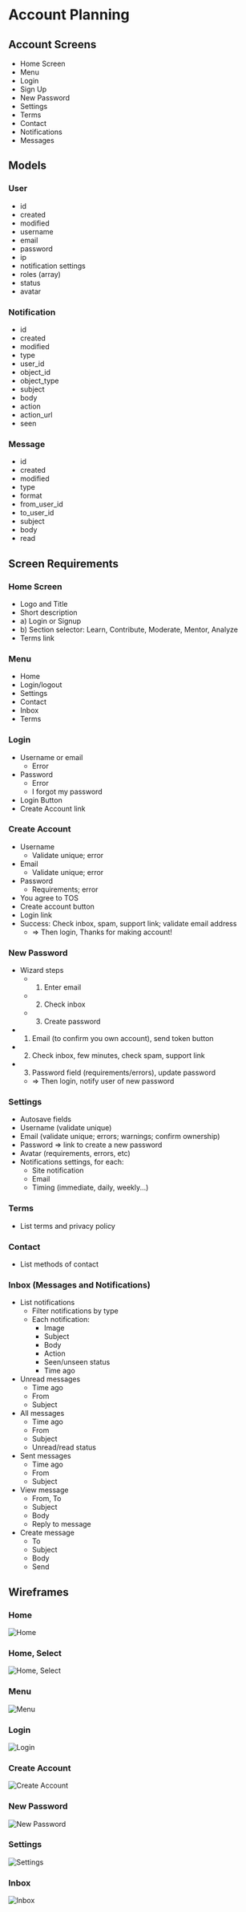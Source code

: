 # Account Planning

## Account Screens
- Home Screen
- Menu
- Login
- Sign Up
- New Password
- Settings
- Terms
- Contact
- Notifications
- Messages

## Models

### User
- id
- created
- modified
- username
- email
- password
- ip
- notification settings
- roles (array)
- status
- avatar

### Notification
- id
- created
- modified
- type
- user_id
- object_id
- object_type
- subject
- body
- action
- action_url
- seen

### Message
- id
- created
- modified
- type
- format
- from_user_id
- to_user_id
- subject
- body
- read

## Screen Requirements

### Home Screen
- Logo and Title
- Short description
- a) Login or Signup
- b) Section selector: Learn, Contribute, Moderate, Mentor, Analyze
- Terms link

### Menu
- Home
- Login/logout
- Settings
- Contact
- Inbox
- Terms

### Login
- Username or email
    - Error
- Password
    - Error
    - I forgot my password
- Login Button
- Create Account link

### Create Account
- Username
    - Validate unique; error
- Email
    - Validate unique; error
- Password
    - Requirements; error
- You agree to TOS
- Create account button
- Login link
- Success: Check inbox, spam, support link; validate email address
    - => Then login, Thanks for making account!

### New Password
- Wizard steps
    - 1) Enter email
    - 2) Check inbox
    - 3) Create password
- 1) Email (to confirm you own account), send token button
- 2) Check inbox, few minutes, check spam, support link
- 3) Password field (requirements/errors), update password
    - => Then login, notify user of new password

### Settings
- Autosave fields
- Username (validate unique)
- Email (validate unique; errors; warnings; confirm ownership)
- Password => link to create a new password
- Avatar (requirements, errors, etc)
- Notifications settings, for each:
    - Site notification
    - Email
    - Timing (immediate, daily, weekly...)

### Terms
- List terms and privacy policy

### Contact
- List methods of contact

### Inbox (Messages and Notifications)
- List notifications
    - Filter notifications by type
    - Each notification:
        - Image
        - Subject
        - Body
        - Action
        - Seen/unseen status
        - Time ago
- Unread messages
    - Time ago
    - From
    - Subject
- All messages
    - Time ago
    - From
    - Subject
    - Unread/read status
- Sent messages
    - Time ago
    - From
    - Subject
- View message
    - From, To
    - Subject
    - Body
    - Reply to message
- Create message
    - To
    - Subject
    - Body
    - Send

## Wireframes

### Home
![Home](https://dl.dropboxusercontent.com/u/178965380/wireframes/home.png)

### Home, Select
![Home, Select](https://dl.dropboxusercontent.com/u/178965380/wireframes/home_select.png)

### Menu
![Menu](https://dl.dropboxusercontent.com/u/178965380/wireframes/menu.png)

### Login
![Login](https://dl.dropboxusercontent.com/u/178965380/wireframes/login.png)

### Create Account
![Create Account](https://dl.dropboxusercontent.com/u/178965380/wireframes/create_account.png)

### New Password
![New Password](https://dl.dropboxusercontent.com/u/178965380/wireframes/new_password.png)

### Settings
![Settings](https://dl.dropboxusercontent.com/u/178965380/wireframes/settings.png)

### Inbox
![Inbox](https://dl.dropboxusercontent.com/u/178965380/wireframes/inbox.png)